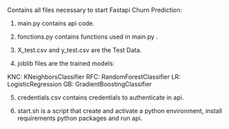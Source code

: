 
Contains all files necessary to start Fastapi Churn Prediction: 

1) main.py contains api code.


2) fonctions.py contains functions used in main.py .


3) X_test.csv and y_test.csv are the Test Data.


4) joblib files are the trained models:

  KNC: KNeighborsClassifier
  RFC: RandomForestClassifier
  LR: LogisticRegression
  GB: GradientBoostingClassifier

5) credentials.csv contains credentials to authenticate in api.

6) start.sh is a script that create and activate a python environment, install requirements python packages and run api.
